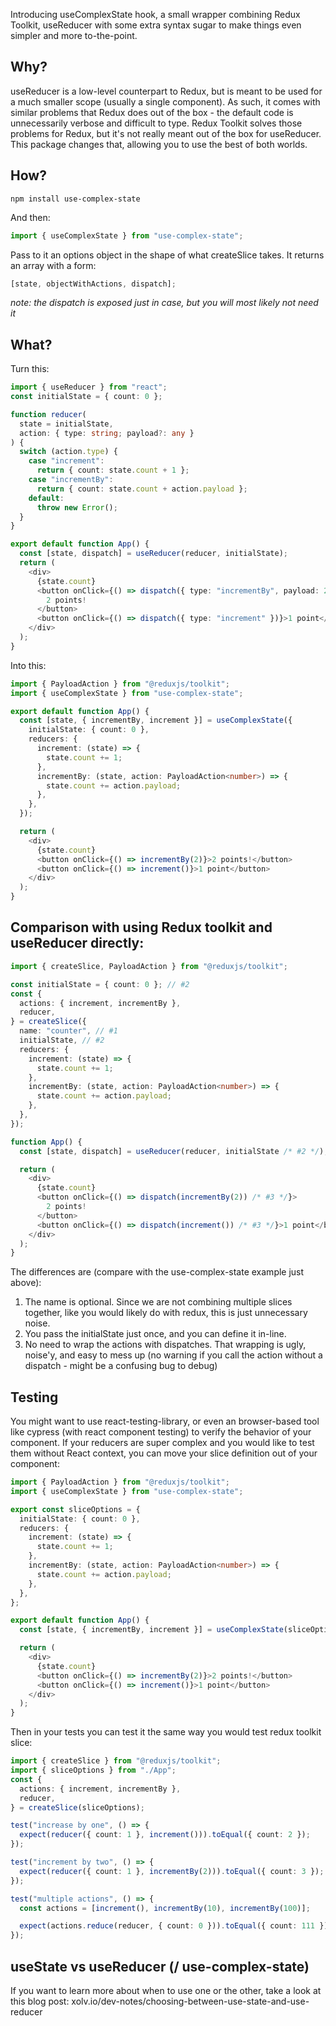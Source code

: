 Introducing useComplexState hook, a small wrapper combining Redux Toolkit, useReducer with some extra syntax sugar to make things even simpler and more to-the-point.

## Why?

useReducer is a low-level counterpart to Redux, but is meant to be used for a much smaller scope (usually a single component). As such, it comes with similar problems that Redux does out of the box - the default code is unnecessarily verbose and difficult to type.
Redux Toolkit solves those problems for Redux, but it's not really meant out of the box for useReducer. This package changes that, allowing you to use the best of both worlds.

## How?

```
npm install use-complex-state
```

And then:

```typescript
import { useComplexState } from "use-complex-state";
```

Pass to it an options object in the shape of what createSlice takes. It returns an array with a form:

```typescript
[state, objectWithActions, dispatch];
```

_note: the dispatch is exposed just in case, but you will most likely not need it_

## What?

Turn this:

```typescript jsx
import { useReducer } from "react";
const initialState = { count: 0 };

function reducer(
  state = initialState,
  action: { type: string; payload?: any }
) {
  switch (action.type) {
    case "increment":
      return { count: state.count + 1 };
    case "incrementBy":
      return { count: state.count + action.payload };
    default:
      throw new Error();
  }
}

export default function App() {
  const [state, dispatch] = useReducer(reducer, initialState);
  return (
    <div>
      {state.count}
      <button onClick={() => dispatch({ type: "incrementBy", payload: 2 })}>
        2 points!
      </button>
      <button onClick={() => dispatch({ type: "increment" })}>1 point</button>
    </div>
  );
}
```

Into this:

```typescript jsx
import { PayloadAction } from "@reduxjs/toolkit";
import { useComplexState } from "use-complex-state";

export default function App() {
  const [state, { incrementBy, increment }] = useComplexState({
    initialState: { count: 0 },
    reducers: {
      increment: (state) => {
        state.count += 1;
      },
      incrementBy: (state, action: PayloadAction<number>) => {
        state.count += action.payload;
      },
    },
  });

  return (
    <div>
      {state.count}
      <button onClick={() => incrementBy(2)}>2 points!</button>
      <button onClick={() => increment()}>1 point</button>
    </div>
  );
}
```

## Comparison with using Redux toolkit and useReducer directly:

```typescript jsx
import { createSlice, PayloadAction } from "@reduxjs/toolkit";

const initialState = { count: 0 }; // #2
const {
  actions: { increment, incrementBy },
  reducer,
} = createSlice({
  name: "counter", // #1
  initialState, // #2
  reducers: {
    increment: (state) => {
      state.count += 1;
    },
    incrementBy: (state, action: PayloadAction<number>) => {
      state.count += action.payload;
    },
  },
});

function App() {
  const [state, dispatch] = useReducer(reducer, initialState /* #2 */);

  return (
    <div>
      {state.count}
      <button onClick={() => dispatch(incrementBy(2)) /* #3 */}>
        2 points!
      </button>
      <button onClick={() => dispatch(increment()) /* #3 */}>1 point</button>
    </div>
  );
}
```

The differences are (compare with the use-complex-state example just above):

1. The name is optional. Since we are not combining multiple slices together, like you would likely do with redux, this is just unnecessary noise.
2. You pass the initialState just once, and you can define it in-line.
3. No need to wrap the actions with dispatches. That wrapping is ugly, noise'y, and easy to mess up (no warning if you call the action without a dispatch - might be a confusing bug to debug)

## Testing

You might want to use react-testing-library, or even an browser-based tool like cypress (with react component testing) to verify the behavior of your component. If your reducers are super complex and you would like to test them without React context, you can move your slice definition out of your component:

```typescript jsx
import { PayloadAction } from "@reduxjs/toolkit";
import { useComplexState } from "use-complex-state";

export const sliceOptions = {
  initialState: { count: 0 },
  reducers: {
    increment: (state) => {
      state.count += 1;
    },
    incrementBy: (state, action: PayloadAction<number>) => {
      state.count += action.payload;
    },
  },
};

export default function App() {
  const [state, { incrementBy, increment }] = useComplexState(sliceOptions);

  return (
    <div>
      {state.count}
      <button onClick={() => incrementBy(2)}>2 points!</button>
      <button onClick={() => increment()}>1 point</button>
    </div>
  );
}
```

Then in your tests you can test it the same way you would test redux toolkit slice:

```typescript
import { createSlice } from "@reduxjs/toolkit";
import { sliceOptions } from "./App";
const {
  actions: { increment, incrementBy },
  reducer,
} = createSlice(sliceOptions);

test("increase by one", () => {
  expect(reducer({ count: 1 }, increment())).toEqual({ count: 2 });
});

test("increment by two", () => {
  expect(reducer({ count: 1 }, incrementBy(2))).toEqual({ count: 3 });
});

test("multiple actions", () => {
  const actions = [increment(), incrementBy(10), incrementBy(100)];

  expect(actions.reduce(reducer, { count: 0 })).toEqual({ count: 111 });
});
```

## useState vs useReducer (/ use-complex-state)

If you want to learn more about when to use one or the other, take a look at this blog post:
xolv.io/dev-notes/choosing-between-use-state-and-use-reducer
